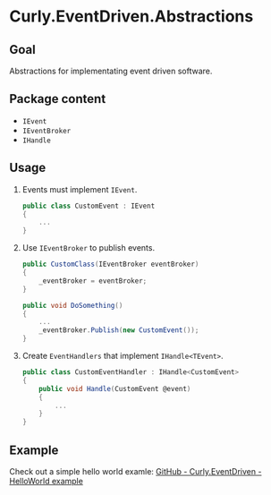 ﻿# Curly.EventDriven.Abstractions

## Goal
Abstractions for implementating event driven software.

## Package content
* `IEvent`
* `IEventBroker`
* `IHandle`

## Usage

1. Events must implement `IEvent`.
    ```csharp
	public class CustomEvent : IEvent
	{
		...
	}
    ```
    
1. Use `IEventBroker` to publish events.
    ```csharp
	public CustomClass(IEventBroker eventBroker)
	{
		_eventBroker = eventBroker;
	}

	public void DoSomething()
	{
		...
		_eventBroker.Publish(new CustomEvent());
	}
	```
1. Create `EventHandlers` that implement `IHandle<TEvent>`.
    ```csharp
    public class CustomEventHandler : IHandle<CustomEvent>
	{
		public void Handle(CustomEvent @event)
		{
			...
		}
	}
    ```

## Example
Check out a simple hello world examle:  [GitHub - Curly.EventDriven - HelloWorld example](https://github.com/BastiaanLinders/EventDriven/tree/develop/Sandbox.Examples/HelloWorld/)